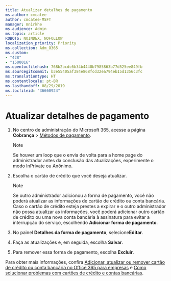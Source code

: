 ```yaml
---
title: Atualizar detalhes de pagamento
ms.author: cmcatee
author: cmcatee-MSFT
manager: mnirkhe
ms.audience: Admin
ms.topic: article
ROBOTS: NOINDEX, NOFOLLOW
localization_priority: Priority
ms.collection: Adm_O365
ms.custom:
- "428"
- "1500016"
ms.openlocfilehash: 768b2bcdc6b34b4448b7985863b77d525ee849fb
ms.sourcegitcommit: b3e55405af384e868fcd32ea794eb15d1356c3fc
ms.translationtype: HT
ms.contentlocale: pt-BR
ms.lasthandoff: 08/29/2019
ms.locfileid: "36660924"
---
```

# <a name="update-payment-details"></a>Atualizar detalhes de pagamento

1. No centro de administração do Microsoft 365, acesse a página **Cobrança** \> [Métodos de pagamento](https://go.microsoft.com/fwlink/p/?linkid=2018806).

    > [!NOTE]
    > Se houver um loop que o envia de volta para a home page do administrador antes da conclusão das atualizações, experimente o modo InPrivate ou Anônimo.
  
2. Escolha o cartão de crédito que você deseja atualizar.

    > [!NOTE]
    > Se outro administrador adicionou a forma de pagamento, você não poderá atualizar as informações de cartão de crédito ou conta bancária. Caso o cartão de crédito esteja prestes a expirar e o outro administrador não possa atualizar as informações, você poderá adicionar outro cartão de crédito ou uma nova conta bancária à assinatura para evitar a interrupção do serviço, escolhendo **Adicionar forma de pagamento**.
  
3. No painel **Detalhes da forma de pagamento**, selecione**Editar**.

4. Faça as atualizações e, em seguida, escolha **Salvar**.

5. Para remover essa forma de pagamento, escolha **Excluir**.

Para obter mais informações, confira [Adicionar, atualizar ou remover cartão de crédito ou conta bancária no Office 365 para empresas](https://docs.microsoft.com/office365/admin/subscriptions-and-billing/add-update-or-remove-credit-card-or-bank-account) e [Como solucionar problemas com cartões de crédito e contas bancárias](https://docs.microsoft.com/office365/admin/subscriptions-and-billing/add-update-or-remove-credit-card-or-bank-account#troubleshooting-credit-cards-and-bank-accounts).